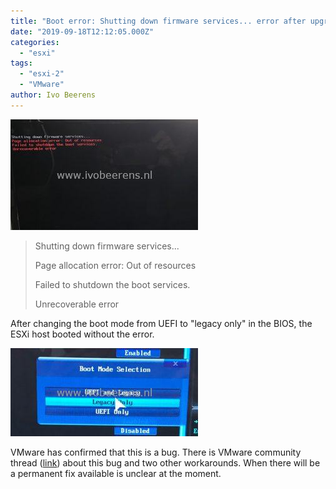 ```yaml
---
title: "Boot error: Shutting down firmware services... error after upgrading to VMware ESXi 6.7 Update 3"
date: "2019-09-18T12:12:05.000Z"
categories: 
  - "esxi"
tags: 
  - "esxi-2"
  - "VMware"
author: Ivo Beerens
---
```


[![](images/error-300x177.jpg)](images/error.jpg)

> Shutting down firmware services...
> 
> Page allocation error: Out of resources
> 
> Failed to shutdown the boot services.
> 
> Unrecoverable error

After changing the boot mode from UEFI to "legacy only" in the BIOS, the ESXi host booted without the error.

[![](images/bios-300x141.jpg)](images/bios.jpg)

VMware has confirmed that this is a bug. There is VMware community thread ([link](https://communities.VMware.com/thread/617099)) about this bug and two other workarounds. When there will be a permanent fix available is unclear at the moment.




